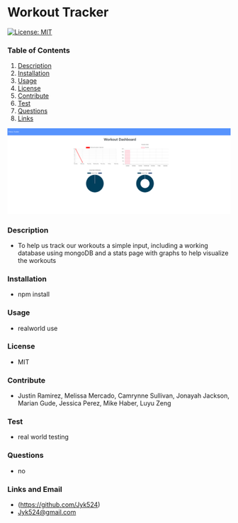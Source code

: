 # Workout Tracker

  [![License: MIT](https://img.shields.io/badge/License-MIT-yellow.svg)](https://opensource.org/licenses/MIT)

  ### Table of Contents
  1. [Description](#description)
  2. [Installation](#installation)
  3. [Usage](#usage)
  4. [License](#license)
  5. [Contribute](#contribute)
  6. [Test](#test)
  7. [Questions](#questions)
  8. [Links](#links)
  
  ![image](asset\fitness-tracker.png)

  ### Description
  * To help us track our workouts a simple input, including a working database using mongoDB and a stats page with graphs to help visualize the workouts
  ### Installation
  * npm install
  ### Usage
  * realworld use
  ### License
  * MIT
  ### Contribute
  * Justin Ramirez, Melissa Mercado, Camrynne Sullivan, Jonayah Jackson, Marian Gude, Jessica Perez, Mike Haber, Luyu Zeng
  ### Test
  * real world testing
  ### Questions
  * no
  ### Links and Email
  * (https://github.com/Jyk524)
  * Jyk524@gmail.com
